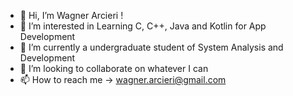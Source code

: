 - 👋 Hi, I’m Wagner Arcieri !
- 👀 I’m interested in Learning C, C++, Java and Kotlin for App Development
- 🌱 I’m currently a undergraduate student of System Analysis and Development
- 💞️ I’m looking to collaborate on whatever I can
- 📫 How to reach me -> wagner.arcieri@gmail.com

<!---
WagnerArcieri/WagnerArcieri is a ✨ special ✨ repository because its `README.md` (this file) appears on your GitHub profile.
You can click the Preview link to take a look at your changes.
--->
